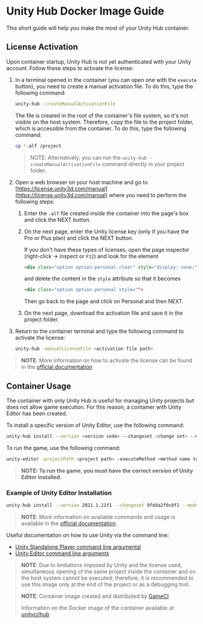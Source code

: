 # Unity Hub Docker Image Guide

This short guide will help you make the most of your Unity Hub container.

## License Activation

Upon container startup, Unity Hub is not yet authenticated with your Unity account. Follow these steps to activate the license:

1. In a terminal opened in the container (you can open one with the `execute` button), you need to create a manual activation file. To do this, type the following command:

    ```bash
    unity-hub -createManualActivationFile
    ```

    The file is created in the root of the container's file system, so it's not visible on the host system. Therefore, copy the file to the project folder, which is accessible from the container. To do this, type the following command:

    ```bash
    cp *.alf /project
    ```

    > NOTE: Alternatively, you can run the `unity-hub -createManualActivationFile` command directly in your project folder.

2. Open a web browser on your host machine and go to [https://license.unity3d.com/manual](https://license.unity3d.com/manual) where you need to perform the following steps:

    1. Enter the `.alf` file created inside the container into the page's box and click the NEXT button.
    2. On the next page, enter the Unity license key (only if you have the Pro or Plus plan) and click the NEXT button.

        If you don't have these types of licenses, open the page inspector (right-click -> inspect or `F12`) and look for the element

        ```html
        <div class="option option-personal clear" style="display: none;">
        ```

        and delete the content in the `style` attribute so that it becomes

        ```html
        <div class="option option-personal style="">
        ```

        Then go back to the page and click on Personal and then NEXT.

    3. On the next page, download the activation file and save it in the project folder.

3. Return to the container terminal and type the following command to activate the license:

    ```bash
    unity-hub -manualLicenseFile <activation file path>
    ```

> **NOTE**: More information on how to activate the license can be found in the [official documentation](https://docs.unity3d.com/2023.3/Documentation/Manual/ManualActivationCmdMac.html)

## Container Usage

The container with only Unity Hub is useful for managing Unity projects but does not allow game execution. For this reason, a container with Unity Editor has been created.

To install a specific version of Unity Editor, use the following command:

```bash
unity-hub install --version <version code> --changeset <change set> --module <additional modules>
```

To run the game, use the following command:

```bash
unity-editor -projectPath <project path> -executeMethod <method name to execute>
```

> **NOTE: To run the game, you must have the correct version of Unity Editor installed.**

### Example of Unity Editor Installation

```bash
unity-hub install --version 2021.1.21f1 --changeset 9fdda2f0c0f1 --module linux-il2cpp
```

> **NOTE**: More information on available commands and usage is available in the [official documentation](https://docs.unity3d.com/2023.3/Documentation/Manual/EditorCommandLineArguments.html#:~:text=On%20Windows%2C%20type%20the%20following%20into%20the%20Command,test%20suites%2C%20automated%20builds%20and%20other%20production%20tasks).

Useful documentation on how to use Unity via the command line:

- [Unity Standalone Player command line argumentsl](https://docs.unity3d.com/2023.3/Documentation/Manual/PlayerCommandLineArguments.html)
- [Unity Editor command line arguments](https://docs.unity3d.com/2023.3/Documentation/Manual/EditorCommandLineArguments.html)

> **NOTE**: Due to limitations imposed by Unity and the license used, simultaneous opening of the same project inside the container and on the host system cannot be executed; therefore, it is recommended to use this image only at the end of the project or as a debugging tool.
>
> **NOTE**: Container image created and distributed by [GameCI](https://game.ci/docs/docker/docker-images)
>
> Information on the Docker image of the container available at [unityci/hub](https://hub.docker.com/r/unityci/hub)
>